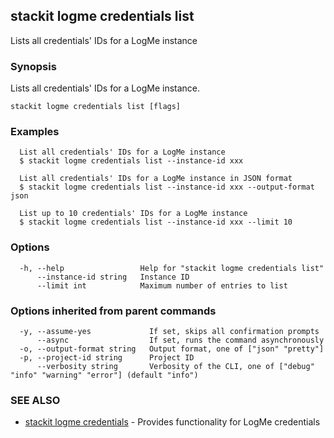 ## stackit logme credentials list

Lists all credentials' IDs for a LogMe instance

### Synopsis

Lists all credentials' IDs for a LogMe instance.

```
stackit logme credentials list [flags]
```

### Examples

```
  List all credentials' IDs for a LogMe instance
  $ stackit logme credentials list --instance-id xxx

  List all credentials' IDs for a LogMe instance in JSON format
  $ stackit logme credentials list --instance-id xxx --output-format json

  List up to 10 credentials' IDs for a LogMe instance
  $ stackit logme credentials list --instance-id xxx --limit 10
```

### Options

```
  -h, --help                 Help for "stackit logme credentials list"
      --instance-id string   Instance ID
      --limit int            Maximum number of entries to list
```

### Options inherited from parent commands

```
  -y, --assume-yes             If set, skips all confirmation prompts
      --async                  If set, runs the command asynchronously
  -o, --output-format string   Output format, one of ["json" "pretty"]
  -p, --project-id string      Project ID
      --verbosity string       Verbosity of the CLI, one of ["debug" "info" "warning" "error"] (default "info")
```

### SEE ALSO

* [stackit logme credentials](./stackit_logme_credentials.md)	 - Provides functionality for LogMe credentials

